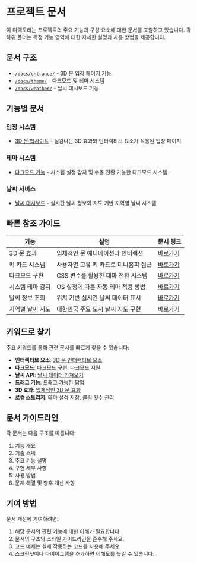 # 프로젝트 문서

이 디렉토리는 프로젝트의 주요 기능과 구성 요소에 대한 문서를 포함하고 있습니다. 각 하위 폴더는 특정 기능 영역에 대한 자세한 설명과 사용 방법을 제공합니다.

## 문서 구조

- [`/docs/entrance/`](./entrance/) - 3D 문 입장 페이지 기능
- [`/docs/theme/`](./theme/) - 다크모드 및 테마 시스템
- [`/docs/weather/`](./weather/) - 날씨 대시보드 기능

## 기능별 문서

### 입장 시스템

- [3D 문 웹사이트](./entrance/entrance-door-README.md) - 실감나는 3D 효과와 인터랙티브 요소가 적용된 입장 페이지

### 테마 시스템

- [다크모드 기능](./theme/dark-mode-README.md) - 시스템 설정 감지 및 수동 전환 가능한 다크모드 시스템

### 날씨 서비스

- [날씨 대시보드](./weather/weather-dashboard-README.md) - 실시간 날씨 정보와 지도 기반 지역별 날씨 시스템

## 빠른 참조 가이드

| 기능 | 설명 | 문서 링크 |
|------|------|-----------|
| 3D 문 효과 | 입체적인 문 애니메이션과 인터랙션 | [바로가기](./entrance/entrance-door-README.md#입체적인-3d-문-효과) |
| 키 카드 시스템 | 사용자별 고유 키 카드로 미니홈피 접근 | [바로가기](./entrance/entrance-door-README.md#디지털-키-카드-시스템) |
| 다크모드 구현 | CSS 변수를 활용한 테마 전환 시스템 | [바로가기](./theme/dark-mode-README.md#구현-세부-사항) |
| 시스템 테마 감지 | OS 설정에 따른 자동 테마 적용 방법 | [바로가기](./theme/dark-mode-README.md#시스템-테마-감지) |
| 날씨 정보 조회 | 위치 기반 실시간 날씨 데이터 표시 | [바로가기](./weather/weather-dashboard-README.md#실시간-날씨-정보) |
| 지역별 날씨 지도 | 대한민국 주요 도시 날씨 지도 구현 | [바로가기](./weather/weather-dashboard-README.md#지역별-날씨-지도) |

## 키워드로 찾기

주요 키워드를 통해 관련 문서를 빠르게 찾을 수 있습니다:

- **인터랙티브 요소**: [3D 문 인터랙티브 요소](./entrance/entrance-door-README.md#인터랙티브-요소)
- **다크모드**: [다크모드 구현](./theme/dark-mode-README.md), [다크모드 지원](./entrance/entrance-door-README.md#다크모드-지원)
- **날씨 API**: [날씨 데이터 가져오기](./weather/weather-dashboard-README.md#날씨-데이터-가져오기)
- **드래그 기능**: [드래그 가능한 팝업](./weather/weather-dashboard-README.md#드래그-가능한-팝업-구현)
- **3D 효과**: [입체적인 3D 문 효과](./entrance/entrance-door-README.md#입체적인-3d-문-효과)
- **로컬 스토리지**: [테마 설정 저장](./theme/dark-mode-README.md#테마-설정-저장), [클릭 횟수 관리](./entrance/entrance-door-README.md#클릭-횟수-관리)

## 문서 가이드라인

각 문서는 다음 구조를 따릅니다:
1. 기능 개요
2. 기술 스택
3. 주요 기능 설명
4. 구현 세부 사항
5. 사용 방법
6. 문제 해결 및 향후 개선 사항

## 기여 방법

문서 개선에 기여하려면:
1. 해당 문서의 관련 기능에 대한 이해가 필요합니다.
2. 문서의 구조와 스타일 가이드라인을 준수해 주세요.
3. 코드 예제는 실제 작동하는 코드를 사용해 주세요.
4. 스크린샷이나 다이어그램을 추가하면 이해도를 높일 수 있습니다. 